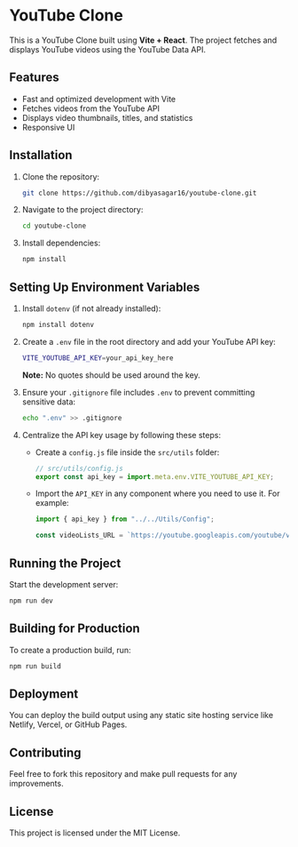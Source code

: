 # YouTube Clone

This is a YouTube Clone built using **Vite + React**. The project fetches and displays YouTube videos using the YouTube Data API.

## Features

- Fast and optimized development with Vite
- Fetches videos from the YouTube API
- Displays video thumbnails, titles, and statistics
- Responsive UI

## Installation

1. Clone the repository:
   ```sh
   git clone https://github.com/dibyasagar16/youtube-clone.git
   ```
2. Navigate to the project directory:
   ```sh
   cd youtube-clone
   ```
3. Install dependencies:
   ```sh
   npm install
   ```

## Setting Up Environment Variables

1. Install `dotenv` (if not already installed):

   ```sh
   npm install dotenv
   ```

2. Create a `.env` file in the root directory and add your YouTube API key:

   ```sh
   VITE_YOUTUBE_API_KEY=your_api_key_here
   ```

   **Note:** No quotes should be used around the key.

3. Ensure your `.gitignore` file includes `.env` to prevent committing sensitive data:

   ```sh
   echo ".env" >> .gitignore
   ```

4. Centralize the API key usage by following these steps:

   - Create a `config.js` file inside the `src/utils` folder:
     ```js
     // src/utils/config.js
     export const api_key = import.meta.env.VITE_YOUTUBE_API_KEY;
     ```
   - Import the `API_KEY` in any component where you need to use it. For example:

     ```js
     import { api_key } from "../../Utils/Config";

     const videoLists_URL = `https://youtube.googleapis.com/youtube/v3/videos?part=snippet%2CcontentDetails%2Cstatistics&chart=mostPopular&maxResults=10&regionCode=IN&videoCategoryId=${category}&key=${api_key}`;
     ```

## Running the Project

Start the development server:

```sh
npm run dev
```

## Building for Production

To create a production build, run:

```sh
npm run build
```

## Deployment

You can deploy the build output using any static site hosting service like Netlify, Vercel, or GitHub Pages.

## Contributing

Feel free to fork this repository and make pull requests for any improvements.

## License

This project is licensed under the MIT License.
